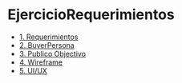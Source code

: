 # EjercicioRequerimientos

<ul>
<li>
<a href='https://github.com/Hector-MuMo/EjercicioRequerimientos/blob/master/1.-Reqierimientos%20-%20Abogabot%20.doc'>1. Requerimientos<a/>
</li>
<li>
<a href='https://github.com/Hector-MuMo/EjercicioRequerimientos/blob/master/2.-persona.pdf'>2. BuyerPersona<a/>
</li>
<li>
<a href='https://miro.com/app/board/uXjVOLBrYOE=/'>3. Publico Objectivo<a/>
</li>
<li>
<a href='https://github.com/Hector-MuMo/EjercicioRequerimientos/blob/master/Wireframe.png'>4. Wireframe<a/>
</li>
<li>
<a href='https://github.com/Hector-MuMo/EjercicioRequerimientos/blob/master/UI-UX.png'>5. UI/UX<a/>
</li>
</ul>
  
